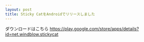```yaml
---
layout: post
title: Sticky CatをAndroidでリリースしました
---
```


ダウンロードはこちら
https://play.google.com/store/apps/details?id=net.windblow.stickycat
